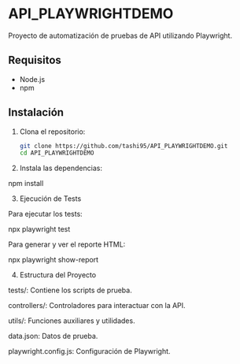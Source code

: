 # API_PLAYWRIGHTDEMO

Proyecto de automatización de pruebas de API utilizando Playwright.

## Requisitos

- Node.js
- npm

## Instalación

1. Clona el repositorio:

   ```bash
   git clone https://github.com/tashi95/API_PLAYWRIGHTDEMO.git
   cd API_PLAYWRIGHTDEMO

2. Instala las dependencias:

npm install

3. Ejecución de Tests

Para ejecutar los tests:

npx playwright test


Para generar y ver el reporte HTML:

npx playwright show-report

4. Estructura del Proyecto

tests/: Contiene los scripts de prueba.

controllers/: Controladores para interactuar con la API.

utils/: Funciones auxiliares y utilidades.

data.json: Datos de prueba.

playwright.config.js: Configuración de Playwright.